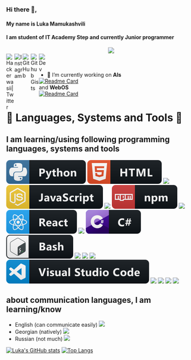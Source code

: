 ### Hi there 👋,
#### My name is Luka Mamukashvili
#### I am student of IT Academy Step and currently Junior programmer

<img align='right' src="https://media.giphy.com/media/M9gbBd9nbDrOTu1Mqx/giphy.gif" width="230">
<br/>
<a href="https://twitter.com/3drx6FrkfCtpyHI">
  <img align="left" alt="Hackerwasii| Twitter" width="22px" src="https://cdn.jsdelivr.net/npm/simple-icons@v3/icons/twitter.svg" />
</a>
<a href="https://www.instagram.com/blue_reaper_gaming">
  <img align="left" alt="Instagram" width="22px" src="https://cdn.jsdelivr.net/npm/simple-icons@v3/icons/instagram.svg" />
</a>
<a href="https://github.com/UltraStudioLTD">
  <img align="left" alt="GitHub" width="22px" src="https://cdn.jsdelivr.net/npm/simple-icons@3.5.0/icons/github.svg" />
</a>
<a href="https://gist.github.com/UltraStudioLTD">
  <img align="left" alt="Github Gists" width="22px" src="https://i.postimg.cc/PqWx7SWh/code-square.png">
</a>
<!--
<a href="https://wa.link/p5a9ku">
  <img align="left" alt="whatsapp" width="22px" src="https://cdn.jsdelivr.net/npm/simple-icons@3.5.0/icons/whatsapp.svg" />
</a>
-->
<a href="https://dev.to/ultrastudio">
  <img align="left" alt="Dev" width="22px" src="https://cdn.jsdelivr.net/npm/simple-icons@3.5.0/icons/dev-dot-to.svg" />
</a>
<br/>
<br/>

- 🔭 I’m currently working on **Als** <br/> [![Readme Card](https://github-readme-stats.vercel.app/api/pin/?username=UltraStudioLTD&repo=Als)](https://github.com/UltraStudioLTD/Als) <br/>
  and **WebOS** <br/> [![Readme Card](https://github-readme-stats.vercel.app/api/pin/?username=UltraStudioLTD&repo=WebOS)](https://github.com/UltraStudioLTD/WebOS)


# 🌱 Languages, Systems and Tools 🌱
## I am learning/using following programming languages, systems and tools
[![Python](https://raw.githubusercontent.com/bornmay/bornmay/master/svg/dev/languages/python.svg)](https://www.python.org/) [![HTML (HyperText Markup Language)](https://raw.githubusercontent.com/bornmay/bornmay/master/svg/dev/languages/html.svg)](https://html.com/) <a href="https://www.w3schools.com/Css/"><img src="https://shields.io/badge/%20-CSS-black?logo=css3&labelColor=cyan&logoColor=white&style=flat" height="30"></a> [![JS (JavaScript) vanilla](https://raw.githubusercontent.com/bornmay/bornmay/master/svg/dev/languages/js.svg)](https://javascript.com/) <a href="https://www.nodejs.org"><img src="https://shields.io/badge/%20-Node%20JS-black?logo=node-dot-js&labelColor=green&logoColor=white&style=flat" height="30"></a> [![npm](https://raw.githubusercontent.com/bornmay/bornmay/master/svg/dev/services/npm.svg)](https://www.npmjs.com/) <a href="https://jquery.com"><img src="https://shields.io/badge/%20-jQuery-black?logo=jquery&labelColor=yellow&logoColor=white&style=flat" height="30"></a> [![ReactJS/React = JavaScript framework/library](https://raw.githubusercontent.com/bornmay/bornmay/master/svg/dev/frameworks/react.svg)](https://reactjs.org/) <a href="https://www.php.net/"><img src="https://shields.io/badge/%20-PHP-black?logo=php&labelColor=purple&logoColor=white&style=flat" height="30"></a> [![C# (CSharp)](https://raw.githubusercontent.com/bornmay/bornmay/master/svg/dev/languages/csharp.svg)](https://docs.microsoft.com/en-us/dotnet/csharp/) [![Bash (Bourne Again Shell)](https://raw.githubusercontent.com/bornmay/bornmay/master/svg/dev/tools/bash.svg)](https://www.gnu.org/software/bash/) <a href="https://www.vim.org/"><img src="https://shields.io/badge/%20-Vim-black?logo=vim&labelColor=green&logoColor=white&style=flat" height="30"></a> <a href="https://www.nano-editor.org/"><img src="https://shields.io/badge/%20-Gnu Nano-black?logo=gnu&labelColor=white&logoColor=black&style=flat" height="30"></a> <a href="https://www.https://www.sublimetext.com/./"><img src="https://shields.io/badge/%20-Sublime Text-black?logo=sublime-text&labelColor=yellow&logoColor=white&style=flat" height="30"></a> [![Visual Studio Code](https://raw.githubusercontent.com/bornmay/bornmay/master/svg/dev/tools/visualstudio_code.svg)](https://code.visualstudio.com/) <a href="https://www.visualstudio.microsoft.com/"><img src="https://shields.io/badge/%20-Visual Studio-black?logo=visual-studio&labelColor=purple&logoColor=white&style=flat" height="30"></a> <a href="https://www.replit.com/"><img src="https://shields.io/badge/%20-Repl it-black?logo=repl-dot-it&labelColor=gray&logoColor=white&style=flat" height="30"></a> <a href="https://www.ubuntu.com/"><img src="https://shields.io/badge/%20-Ubuntu 20.04 (WSL)-black?logo=ubuntu&labelColor=orange&logoColor=white&style=flat" height="30"></a> <a href="https://www.microsoft.com/en-us/software-download/windows10"><img src="https://shields.io/badge/%20-Windows 10-black?logo=windows&labelColor=darkcyan&logoColor=white&style=flat" height="30"></a>

## about communication languages, I am learning/know
- English (can communicate easily) <kbd><img src="https://upload.wikimedia.org/wikipedia/en/a/a4/Flag_of_the_United_States.svg" height="26"></kbd>
- Georgian (natively) <kbd><img src="https://upload.wikimedia.org/wikipedia/commons/0/0f/Flag_of_Georgia.svg" height="26"></kbd>
- Russian (not much) <kbd><img src="https://upload.wikimedia.org/wikipedia/en/f/f3/Flag_of_Russia.svg" height="26"></kbd>

[![Luka's GitHub stats](https://github-readme-stats.vercel.app/api?username=UltraStudioLTD&show_icons=true&theme=radical)](https://github.com/UltraStudioLTD/)
[![Top Langs](https://github-readme-stats.vercel.app/api/top-langs/?username=UltraStudioLTD&layout=compact)](https://github.com/UltraStudioLTD/)

<!--
**UltraStudioLTD/UltraStudioLTD** is a ✨ _special_ ✨ repository because its `README.md` (this file) appears on your GitHub profile.

Here are some ideas to get you started:

- 🔭 I’m currently working on Als
- 🌱 I’m currently learning C# (CSharp) and Bash
- 👯 I’m looking to collaborate on ...
- 🤔 I’m looking for help with ...
- 💬 Ask me about ...
- 📫 How to reach me: ...
- 😄 Pronouns: ...
- ⚡ Fun fact: ...
-->
